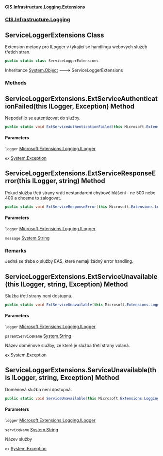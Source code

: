 #### [CIS.Infrastructure.Logging.Extensions](index.md 'index')
### [CIS.Infrastructure.Logging](CIS.Infrastructure.Logging.md 'CIS.Infrastructure.Logging')

## ServiceLoggerExtensions Class

Extension metody pro ILogger v týkající se handlingu webových služeb třetích stran.

```csharp
public static class ServiceLoggerExtensions
```

Inheritance [System.Object](https://docs.microsoft.com/en-us/dotnet/api/System.Object 'System.Object') &#129106; ServiceLoggerExtensions
### Methods

<a name='CIS.Infrastructure.Logging.ServiceLoggerExtensions.ExtServiceAuthenticationFailed(thisMicrosoft.Extensions.Logging.ILogger,System.Exception)'></a>

## ServiceLoggerExtensions.ExtServiceAuthenticationFailed(this ILogger, Exception) Method

Nepodařilo se autentizovat do služby.

```csharp
public static void ExtServiceAuthenticationFailed(this Microsoft.Extensions.Logging.ILogger logger, System.Exception ex);
```
#### Parameters

<a name='CIS.Infrastructure.Logging.ServiceLoggerExtensions.ExtServiceAuthenticationFailed(thisMicrosoft.Extensions.Logging.ILogger,System.Exception).logger'></a>

`logger` [Microsoft.Extensions.Logging.ILogger](https://docs.microsoft.com/en-us/dotnet/api/Microsoft.Extensions.Logging.ILogger 'Microsoft.Extensions.Logging.ILogger')

<a name='CIS.Infrastructure.Logging.ServiceLoggerExtensions.ExtServiceAuthenticationFailed(thisMicrosoft.Extensions.Logging.ILogger,System.Exception).ex'></a>

`ex` [System.Exception](https://docs.microsoft.com/en-us/dotnet/api/System.Exception 'System.Exception')

<a name='CIS.Infrastructure.Logging.ServiceLoggerExtensions.ExtServiceResponseError(thisMicrosoft.Extensions.Logging.ILogger,string)'></a>

## ServiceLoggerExtensions.ExtServiceResponseError(this ILogger, string) Method

Pokud služba třetí strany vrátí nestandardní chybové hlášení - ne 500 nebo 400 a chceme to zalogovat.

```csharp
public static void ExtServiceResponseError(this Microsoft.Extensions.Logging.ILogger logger, string message);
```
#### Parameters

<a name='CIS.Infrastructure.Logging.ServiceLoggerExtensions.ExtServiceResponseError(thisMicrosoft.Extensions.Logging.ILogger,string).logger'></a>

`logger` [Microsoft.Extensions.Logging.ILogger](https://docs.microsoft.com/en-us/dotnet/api/Microsoft.Extensions.Logging.ILogger 'Microsoft.Extensions.Logging.ILogger')

<a name='CIS.Infrastructure.Logging.ServiceLoggerExtensions.ExtServiceResponseError(thisMicrosoft.Extensions.Logging.ILogger,string).message'></a>

`message` [System.String](https://docs.microsoft.com/en-us/dotnet/api/System.String 'System.String')

### Remarks
Jedná se třeba o služby EAS, které nemají žádný error handling.

<a name='CIS.Infrastructure.Logging.ServiceLoggerExtensions.ExtServiceUnavailable(thisMicrosoft.Extensions.Logging.ILogger,string,System.Exception)'></a>

## ServiceLoggerExtensions.ExtServiceUnavailable(this ILogger, string, Exception) Method

Služba třetí strany není dostupná.

```csharp
public static void ExtServiceUnavailable(this Microsoft.Extensions.Logging.ILogger logger, string parentServiceName, System.Exception ex);
```
#### Parameters

<a name='CIS.Infrastructure.Logging.ServiceLoggerExtensions.ExtServiceUnavailable(thisMicrosoft.Extensions.Logging.ILogger,string,System.Exception).logger'></a>

`logger` [Microsoft.Extensions.Logging.ILogger](https://docs.microsoft.com/en-us/dotnet/api/Microsoft.Extensions.Logging.ILogger 'Microsoft.Extensions.Logging.ILogger')

<a name='CIS.Infrastructure.Logging.ServiceLoggerExtensions.ExtServiceUnavailable(thisMicrosoft.Extensions.Logging.ILogger,string,System.Exception).parentServiceName'></a>

`parentServiceName` [System.String](https://docs.microsoft.com/en-us/dotnet/api/System.String 'System.String')

Název doménové služby, ze které je služba třetí strany volaná.

<a name='CIS.Infrastructure.Logging.ServiceLoggerExtensions.ExtServiceUnavailable(thisMicrosoft.Extensions.Logging.ILogger,string,System.Exception).ex'></a>

`ex` [System.Exception](https://docs.microsoft.com/en-us/dotnet/api/System.Exception 'System.Exception')

<a name='CIS.Infrastructure.Logging.ServiceLoggerExtensions.ServiceUnavailable(thisMicrosoft.Extensions.Logging.ILogger,string,System.Exception)'></a>

## ServiceLoggerExtensions.ServiceUnavailable(this ILogger, string, Exception) Method

Doménová služba není dostupná.

```csharp
public static void ServiceUnavailable(this Microsoft.Extensions.Logging.ILogger logger, string serviceName, System.Exception ex);
```
#### Parameters

<a name='CIS.Infrastructure.Logging.ServiceLoggerExtensions.ServiceUnavailable(thisMicrosoft.Extensions.Logging.ILogger,string,System.Exception).logger'></a>

`logger` [Microsoft.Extensions.Logging.ILogger](https://docs.microsoft.com/en-us/dotnet/api/Microsoft.Extensions.Logging.ILogger 'Microsoft.Extensions.Logging.ILogger')

<a name='CIS.Infrastructure.Logging.ServiceLoggerExtensions.ServiceUnavailable(thisMicrosoft.Extensions.Logging.ILogger,string,System.Exception).serviceName'></a>

`serviceName` [System.String](https://docs.microsoft.com/en-us/dotnet/api/System.String 'System.String')

Název služby

<a name='CIS.Infrastructure.Logging.ServiceLoggerExtensions.ServiceUnavailable(thisMicrosoft.Extensions.Logging.ILogger,string,System.Exception).ex'></a>

`ex` [System.Exception](https://docs.microsoft.com/en-us/dotnet/api/System.Exception 'System.Exception')